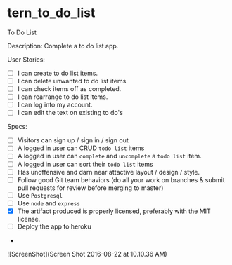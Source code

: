 # tern_to_do_list

To Do List

Description: 
Complete a to do list app.

User Stories:

- [ ] I can create to do list items.
- [ ] I can delete unwanted to do list items.
- [ ] I can check items off as completed.
- [ ] I can rearrange to do list items.
- [ ] I can log into my account.
- [ ] I can edit the text on existing to do's

Specs:

- [ ] Visitors can sign up / sign in / sign out
- [ ] A logged in user can CRUD `todo list` items
- [ ] A logged in user can `complete` and `uncomplete` a `todo list` item.
- [ ] A logged in user can sort their `todo list` items
- [ ] Has unoffensive and darn near attactive layout / design / style.
- [ ] Follow good Git team behaviors (do all your work on branches & submit pull requests for review before merging to master)
- [ ] Use `Postgresql`
- [ ] Use `node` and `express`
- [X] The artifact produced is properly licensed, preferably with the MIT license.
- [ ] Deploy the app to heroku
- 
![ScreenShot](Screen Shot 2016-08-22 at 10.10.36 AM)


